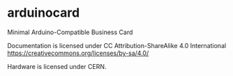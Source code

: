 # arduinocard
Minimal Arduino-Compatible Business Card

Documentation is licensed under CC Attribution-ShareAlike 4.0 International
https://creativecommons.org/licenses/by-sa/4.0/

Hardware is licensed under CERN.
